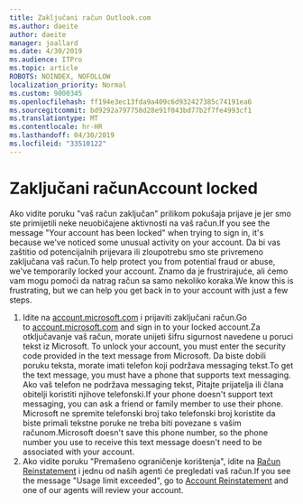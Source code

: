 ```yaml
---
title: Zaključani račun Outlook.com
ms.author: daeite
author: daeite
manager: joallard
ms.date: 4/30/2019
ms.audience: ITPro
ms.topic: article
ROBOTS: NOINDEX, NOFOLLOW
localization_priority: Normal
ms.custom: 9000345
ms.openlocfilehash: ff194e3ec13fda9a409c6d932427385c74191ea6
ms.sourcegitcommit: bd9292a797758d28e91f043bd77b2f7fe4993cf1
ms.translationtype: MT
ms.contentlocale: hr-HR
ms.lasthandoff: 04/30/2019
ms.locfileid: "33510122"
---
```

# <a name="account-locked"></a><span data-ttu-id="466cb-102">Zaključani račun</span><span class="sxs-lookup"><span data-stu-id="466cb-102">Account locked</span></span>

<span data-ttu-id="466cb-103">Ako vidite poruku "vaš račun zaključan" prilikom pokušaja prijave je jer smo ste primijetili neke neuobičajene aktivnosti na vaš račun.</span><span class="sxs-lookup"><span data-stu-id="466cb-103">If you see the message "Your account has been locked" when trying to sign in, it's because we've noticed some unusual activity on your account.</span></span> <span data-ttu-id="466cb-104">Da bi vas zaštitio od potencijalnih prijevara ili zloupotrebu smo ste privremeno zaključana vaš račun.</span><span class="sxs-lookup"><span data-stu-id="466cb-104">To help protect you from potential fraud or abuse, we've temporarily locked your account.</span></span> <span data-ttu-id="466cb-105">Znamo da je frustrirajuće, ali ćemo vam mogu pomoći da natrag račun sa samo nekoliko koraka.</span><span class="sxs-lookup"><span data-stu-id="466cb-105">We know this is frustrating, but we can help you get back in to your account with just a few steps.</span></span>

1. <span data-ttu-id="466cb-106">Idite na [account.microsoft.com](https://go.microsoft.com/fwlink/?linkid=2090484) i prijaviti zaključani račun.</span><span class="sxs-lookup"><span data-stu-id="466cb-106">Go to [account.microsoft.com](https://go.microsoft.com/fwlink/?linkid=2090484) and sign in to your locked account.</span></span><span data-ttu-id="466cb-107">Za otključavanje vaš račun, morate unijeti šifru sigurnost navedene u poruci tekst iz Microsoft.</span><span class="sxs-lookup"><span data-stu-id="466cb-107"> To unlock your account, you must enter the security code provided in the text message from Microsoft.</span></span> <span data-ttu-id="466cb-108">Da biste dobili poruku teksta, morate imati telefon koji podržava messaging tekst.</span><span class="sxs-lookup"><span data-stu-id="466cb-108">To get the text message, you must have a phone that supports text messaging.</span></span> <span data-ttu-id="466cb-109">Ako vaš telefon ne podržava messaging tekst, Pitajte prijatelja ili člana obitelji koristiti njihove telefonski.</span><span class="sxs-lookup"><span data-stu-id="466cb-109">If your phone doesn't support text messaging, you can ask a friend or family member to use their phone.</span></span> <span data-ttu-id="466cb-110">Microsoft ne spremite telefonski broj tako telefonski broj koristite da biste primali tekstne poruke ne treba biti povezane s vašim računom.</span><span class="sxs-lookup"><span data-stu-id="466cb-110">Microsoft doesn't save this phone number, so the phone number you use to receive this text message doesn't need to be associated with your account.</span></span>
2. <span data-ttu-id="466cb-111">Ako vidite poruku "Premašeno ograničenje korištenja", idite na [Račun Reinstatement](https://go.microsoft.com/fwlink/?linkid=2090483) i jednu od naših agenti će pregledati vaš račun.</span><span class="sxs-lookup"><span data-stu-id="466cb-111">If you see the message "Usage limit exceeded", go to [Account Reinstatement](https://go.microsoft.com/fwlink/?linkid=2090483) and one of our agents will review your account.</span></span>